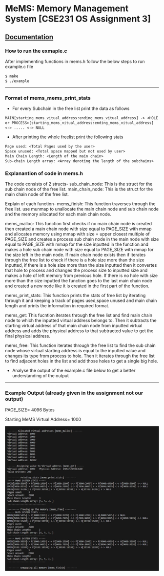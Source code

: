 # MeMS: Memory Management System [CSE231 OS Assignment 3]
[Documentation](https://docs.google.com/document/d/1Gs9kC3187lLrinvK1SueTc8dHCJ0QP43eRlrCRlXiCY/edit?usp=sharing)
---

### How to run the exmaple.c
After implementing functions in mems.h follow the below steps to run example.c file
```
$ make
$ ./example
```
---
### Format of mems_mems_print_stats
* For every Subchain in the free list print the data as follows 
```
MAIN[starting_mems_vitual_address:ending_mems_vitual_address] -> <HOLE or PROCESS>[starting_mems_vitual_address:ending_mems_vitual_address] <-> ..... <-> NULL
```
* After printing the whole freelist print the following stats
```
Page used: <Total Pages used by the user>
Space unused: <Total space mapped but not used by user>
Main Chain Length: <Length of the main chain>
Sub-chain Length array: <Array denoting the length of the subchains>
```


### Explanantion of code in mems.h
The code consists of 2 structs- 
sub_chain_node: This is the struct for the sub chain node of the free list.
main_chain_node: This is the struct for the main chain node of the free list.

Explain of each function-
mems_finish: This function traverses through the free list. use munmap to unallocate the main chain node and sub chain node and the memory allocated for each main chain node.

mems_malloc: This function first checks if no main chain node is created then created a main chain node with size equal to PAGE_SIZE with mmap and allocates memory using mmap with size = upper closest multiple of PAGE_SIZE and creates a process sub chain node in the main node with size equal to PAGE_SIZE with mmap for the size inputted in the function and makes a hole sub chain node with size equal to PAGE_SIZE with mmap for the size left in the main node.
If main chain node exists then if iterates through the free list to check if there is a hole size more than the size inputted, if there is a hole size more than the size inputted then it convertes that hole to process and changes the process size to inputted size and makes a hole of left memory from previous hole.
If there is no hole with size more than the size inputted the function goes to the last main chain node and created a new node like it is created in the first part of the function.

mems_print_stats: This function prints the stats of free list by iterating through it and keeping a track of pages used,space unused and main chain length and prints the information in required format.

mems_get: This fucntion iterates through the free list and find main chain node to which the inputted virtual address belongs to. Then it subtracts the starting virtual address of that main chain node from inputted virtual address and adds the physical address to that subtracted value to get the final physical address.

mems_free: This function iterates through the free list to find the sub chain node whose virtual starting address is equal to the inputted value and changes its type from process to hole.
Then it iterates through the free list to find adjacent holes in the list and add those holes to get a single big hole.


* Analyse the output of the example.c file below to get a better understanding of the output
---
### Example Output (already given in the assignment not our output)
PAGE_SIZE= 4096 Bytes

Starting MeMS Virtual Address= 1000

![Example Output](example_output.jpg)